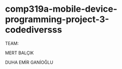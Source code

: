 # comp319a-mobile-device-programming-project-3-codediversss


TEAM:


MERT BALÇIK 


DUHA EMİR GANİOĞLU
